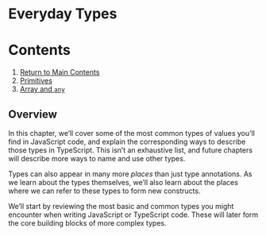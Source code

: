 # Everyday Types

# Contents

1. [Return to Main Contents](../../README.md)
2. [Primitives](./01-Primitives/Primitives.md)
3. [Array and `any`](./02-Arrays-and-Any/ArraysAny.md)

## Overview

In this chapter, we’ll cover some of the most common types of values you’ll find in JavaScript code, and explain the corresponding ways to describe those types in TypeScript. This isn’t an exhaustive list, and future chapters will describe more ways to name and use other types.

Types can also appear in many more _places_ than just type annotations. As we learn about the types themselves, we’ll also learn about the places where we can refer to these types to form new constructs.

We’ll start by reviewing the most basic and common types you might encounter when writing JavaScript or TypeScript code. These will later form the core building blocks of more complex types.
